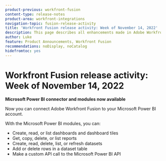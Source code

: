 ```yaml
---
product-previous: workfront-fusion
content-type: release-notes
product-area: workfront-integrations
navigation-topic: fusion-release-activity
title: 'Workfront Fusion release activity: Week of November 14, 2022'
description: This page describes all enhancements made in Adobe Workfront Fusion the week of November 14, 2022.
author: Luke
feature: Product Announcements, Workfront Fusion
recommendations: noDisplay, noCatalog
hidefromtoc: yes
---
```

# Workfront Fusion release activity: Week of November 14, 2022

**Microsoft Power BI connector and modules now available**

Now you can connect Adobe Workfront Fusion to your Microsoft Power BI account.

With the Microsoft Power BI modules, you can:

* Create, read, or list dashboards and dashboard tiles
* Get, copy, delete, or list reports
* Create, read, delete, list, or refresh datasets
* Add or delete rows in a dataset table
* Make a custom API call to the Microsoft Power BI API

